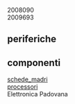 2008090  
2009693  
## periferiche  
## componenti  
[schede_madri](schede_madri.md)  
[processori](processori.md)    
Elettronica Padovana